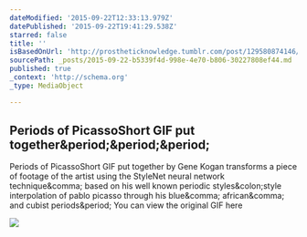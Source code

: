 ```yaml
---
dateModified: '2015-09-22T12:33:13.979Z'
datePublished: '2015-09-22T19:41:29.538Z'
starred: false
title: ''
isBasedOnUrl: 'http://prostheticknowledge.tumblr.com/post/129580874146/periods-of-picasso-short-gif-put-together-by-gene'
sourcePath: _posts/2015-09-22-b5339f4d-998e-4e70-b806-30227808ef44.md
published: true
_context: 'http://schema.org'
_type: MediaObject

---
```

<article style=""><h1>Periods of PicassoShort GIF put together&amp;period;&amp;period;&amp;period;</h1><p>Periods of PicassoShort GIF put together by Gene Kogan transforms a piece of footage of the artist using the StyleNet neural network technique&amp;comma; based on his well known periodic styles&amp;colon;style interpolation of pablo picasso through his blue&amp;comma; african&amp;comma; and cubist periods&amp;period; You can view the original GIF here</p><img src="http://38.media.tumblr.com/91f7849388a1b7b7507aa0bba4c10028/tumblr_nv1h5nzstw1qav3uso1_500.gif" /></article>